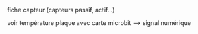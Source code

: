 fiche capteur (capteurs passif, actif...)

voir température plaque avec carte microbit -->  signal numérique